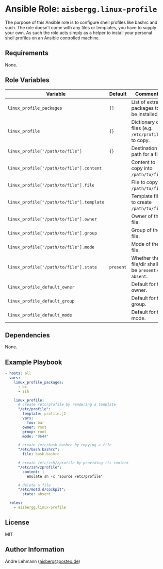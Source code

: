 # Ansible Role: `aisbergg.linux-profile`

The purpose of this Ansible role is to configure shell profiles like bashrc and such. The role doesn't come with any files or templates, you have to supply your own. As such the role acts simply as a helper to install your personal shell profiles on an Ansible controlled machine.

## Requirements

None.

## Role Variables

| Variable | Default | Comments |
|----------|---------|----------|
| `linux_profile_packages` | `[]` | List of extra packages to be installed. |
| `linux_profile` | `{}` | Dictionary of files (e.g. `/etc/profile`) to copy. |
| `linux_profile["/path/to/file"]` | `{}` | Destination path for a file. |
| `linux_profile["/path/to/file"].content` |  | Content to copy into `/path/to/file`. |
| `linux_profile["/path/to/file"].file` |  | File to copy to `/path/to/file`. |
| `linux_profile["/path/to/file"].template` |  | Template file to create `/path/to/file`. |
| `linux_profile["/path/to/file"].owner` |  | Owner of the file. |
| `linux_profile["/path/to/file"].group` |  | Group of the file. |
| `linux_profile["/path/to/file"].mode` |  | Mode of the file. |
| `linux_profile["/path/to/file"].state` | `present` | Whether the file/dir shall be `present` or `absent`. |
| `linux_profile_default_owner` |  | Default for file owner. |
| `linux_profile_default_group` |  | Default for file group. |
| `linux_profile_default_mode` |  | Default for file mode. |

## Dependencies

None.

## Example Playbook

```yaml
- hosts: all
  vars:
    linux_profile_packages:
      - bc
      - zsh

    linux_profile:
      # create /etc/profile by rendering a template
      "/etc/profile":
        template: profile.j2
        vars:
          foo: bar
        owner: root
        group: root
        mode: "0644"

      # create /etc/bash.bashrc by copying a file
      "/etc/bash.bashrc":
        file: bash.bashrc

      # create /etc/zsh/zprofile by providing its content
      "/etc/zsh/zprofile":
        content: |
          emulate sh -c 'source /etc/profile'

      # delete a file
      "/etc/motd.d/cockpit":
        state: absent

  roles:
    - aisbergg.linux-profile
```

## License

MIT

## Author Information

Andre Lehmann (aisberg@posteo.de)

